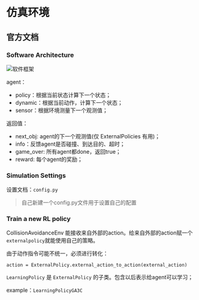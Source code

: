 # 仿真环境

## 官方文档

### Software Architecture

![软件框架](https://gym-collision-avoidance.readthedocs.io/en/latest/_images/gym_arch.png)

agent：

- policy：根据当前状态计算下一个状态；
- dynamic：根据当前动作，计算下一个状态；
- sensor：根据环境测量下一个观测值；

返回值：

- next_obj: agent的下一个观测值(仅 ExternalPolicies 有用)；
- info：反馈agent是否碰撞、到达目的、超时；
- game_over: 所有agent都done，返回true；
- reward: 每个agent的奖励；

### Simulation Settings

设置文档：`config.py`

> 自己新建一个config.py文件用于设置自己的配置

### Train a new RL policy

CollisionAvoidanceEnv 能接收来自外部的action。给来自外部的action赋一个`externalpolicy`就能使用自己的策略。

由于动作指令可能不统一，必须进行转化：

`action = ExternalPolicy.external_action_to_action(external_action)`

`LearningPolicy` 是 `ExternalPolicy` 的子类。包含以后表示给agent可以学习；

example：`LearningPolicyGA3C`

